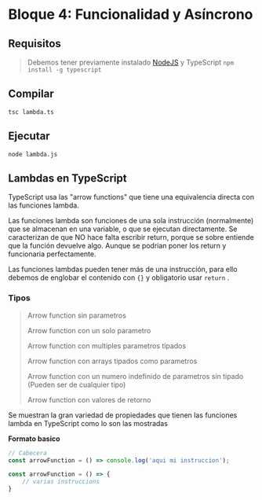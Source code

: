 # Bloque 4: Funcionalidad y Asíncrono

## Requisitos
> Debemos tener previamente instalado [NodeJS](https://nodejs.org/en/) y TypeScript `npm install -g typescript`

## Compilar
`tsc lambda.ts`
## Ejecutar
`node lambda.js`

## Lambdas en TypeScript
TypeScript usa las "arrow functions" que tiene una equivalencia directa con 
las funciones lambda.

Las funciones lambda son funciones de una sola instrucción (normalmente) que se almacenan en una variable, o que se ejecutan directamente. Se caracterizan de que NO hace falta escribir return, porque se sobre entiende que la función devuelve algo.
Aunque se podrian poner los return y funcionaria perfectamente.

Las funciones lambdas pueden tener más de una instrucción, para ello debemos de englobar el contenido con ```{}``` y obligatorio usar `return` .
### Tipos

> Arrow function sin parametros
>
> Arrow function con un solo parametro
>
> Arrow function con multiples parametros tipados
>
> Arrow function con arrays tipados como parametros
>
> Arrow function con un numero indefinido de parametros sin tipado (Pueden ser de cualquier tipo)
>
> Arrow function con valores de retorno

Se muestran la gran variedad de propiedades que tienen las funciones lambda en
TypeScript como lo son las mostradas

**Formato basico**
```TYPESCRIPT
// Cabecera
const arrowFunction = () => console.log('aqui mi instruccion');

const arrowFunction = () => { 
    // varias instruccions
}
```
